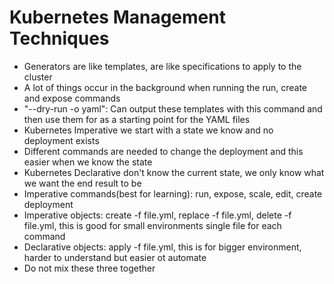 # Kubernetes Management Techniques
- Generators are like templates, are like specifications to apply to the cluster
- A lot of things occur in the background when running the run, create and expose commands 
- "--dry-run -o yaml": Can output these templates with this command and then use them for as a starting point for the YAML files
- Kubernetes Imperative we start with a state we know and no deployment exists 
- Different commands are needed to change the deployment and this easier when we know the state 
- Kubernetes Declarative don't know the current state, we only know what we want the end result to be 
- Imperative commands(best for learning): run, expose, scale, edit, create deployment 
- Imperative objects: create -f file.yml, replace -f file.yml, delete -f file.yml, this is good for small environments single file for each command
- Declarative objects: apply -f file.yml, this is for bigger environment, harder to understand but easier ot automate 
- Do not mix these three together 